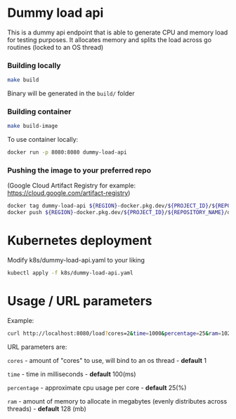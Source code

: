 # Dummy load api

This is a dummy api endpoint that is able to generate CPU and memory load for testing purposes. 
It allocates memory and splits the load across go routines (locked to an OS thread)

### Building locally

```bash
make build
```

Binary will be generated in the `build/` folder

### Building container

```bash
make build-image
```
To use container locally:

```bash
docker run -p 8080:8080 dummy-load-api
```

### Pushing the image to your preferred repo 
(Google Cloud Artifact Registry for example: https://cloud.google.com/artifact-registry)

```bash
docker tag dummy-load-api ${REGION}-docker.pkg.dev/${PROJECT_ID}/${REPOSITORY_NAME}/dummy-load-api:latest
docker push ${REGION}-docker.pkg.dev/${PROJECT_ID}/${REPOSITORY_NAME}/dummy-api:latest
```

# Kubernetes deployment

Modify k8s/dummy-load-api.yaml to your liking
```bash
kubectl apply -f k8s/dummy-load-api.yaml
```

# Usage / URL parameters

Example: 
```bash
curl http://localhost:8080/load?cores=2&time=1000&percentage=25&ram=1024
```

URL parameters are:

`cores` - amount of "cores" to use, will bind to an os thread - **default** 1

`time` - time in milliseconds - **default** 100(ms)

`percentage` - approximate cpu usage per core - **default** 25(%)

`ram` - amount of memory to allocate in megabytes (evenly distributes across threads) - **default** 128 (mb)
